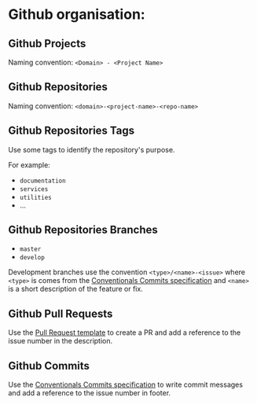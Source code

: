 # Github organisation:

## Github Projects

Naming convention: `<Domain> - <Project Name>`

## Github Repositories

Naming convention: `<domain>-<project-name>-<repo-name>`

## Github Repositories Tags

Use some tags to identify the repository's purpose.

For example:

- `documentation`
- `services`
- `utilities`
- ...

## Github Repositories Branches

- `master`
- `develop`

Development branches use the convention `<type>/<name>-<issue>` where `<type>` is comes from the [Conventionals Commits specification](https://www.conventionalcommits.org/en/v1.0.0/#summary) and `<name>` is a short description of the feature or fix.

## Github Pull Requests

Use the [Pull Request template](<../PR Templates/main-pr-template.md>) to create a PR and add a reference to the issue number in the description.

## Github Commits

Use the [Conventionals Commits specification](https://www.conventionalcommits.org/en/v1.0.0/#summary) to write commit messages and add a reference to the issue number in footer.
